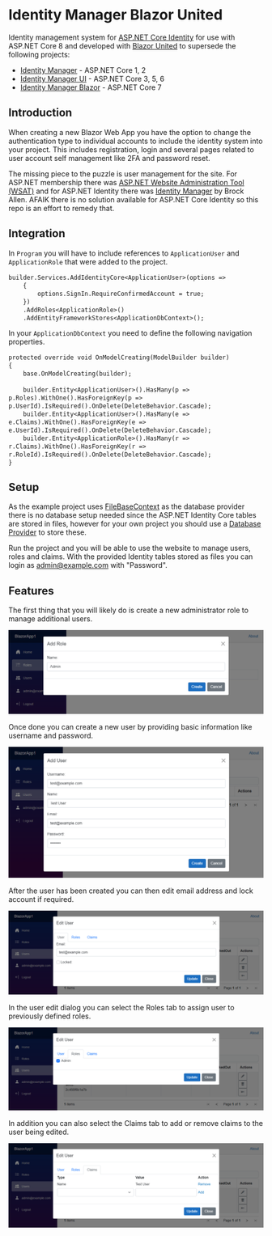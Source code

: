# Identity Manager Blazor United
Identity management system for [ASP.NET Core Identity](https://github.com/aspnet/AspNetCore/tree/master/src/Identity) for use with ASP.NET Core 8 and developed with [Blazor United](https://learn.microsoft.com/en-us/aspnet/core/blazor/?view=aspnetcore-8.0#build-a-full-stack-web-app-with-blazor) to supersede the following projects:

* [Identity Manager](https://github.com/mguinness/IdentityManager) - ASP.NET Core 1, 2
* [Identity Manager UI](https://github.com/mguinness/IdentityManagerUI) - ASP.NET Core 3, 5, 6
* [Identity Manager Blazor](https://github.com/mguinness/IdentityManagerBlazor) - ASP.NET Core 7

## Introduction
When creating a new Blazor Web App you have the option to change the authentication type to individual accounts to include the identity system into your project. This includes registration, login and several pages related to user account self management like 2FA and password reset.

The missing piece to the puzzle is user management for the site. For ASP.NET membership there was [ASP.NET Website Administration Tool (WSAT)](https://docs.microsoft.com/en-us/aspnet/web-forms/overview/older-versions-getting-started/deploying-web-site-projects/users-and-roles-on-the-production-website-cs) and for ASP.NET Identity there was [Identity Manager](http://brockallen.com/2014/04/09/introducing-thinktecture-identitymanager/) by Brock Allen.  AFAIK there is no solution available for ASP.NET Core Identity so this repo is an effort to remedy that.

## Integration

In `Program` you will have to include references to `ApplicationUser` and `ApplicationRole` that were added to the project.

```CSharp
builder.Services.AddIdentityCore<ApplicationUser>(options =>
    {
        options.SignIn.RequireConfirmedAccount = true;
    })
    .AddRoles<ApplicationRole>()
    .AddEntityFrameworkStores<ApplicationDbContext>();
```

In your `ApplicationDbContext` you need to define the following navigation properties.

```CSharp
protected override void OnModelCreating(ModelBuilder builder)
{
    base.OnModelCreating(builder);

    builder.Entity<ApplicationUser>().HasMany(p => p.Roles).WithOne().HasForeignKey(p => p.UserId).IsRequired().OnDelete(DeleteBehavior.Cascade);
    builder.Entity<ApplicationUser>().HasMany(e => e.Claims).WithOne().HasForeignKey(e => e.UserId).IsRequired().OnDelete(DeleteBehavior.Cascade);
    builder.Entity<ApplicationRole>().HasMany(r => r.Claims).WithOne().HasForeignKey(r => r.RoleId).IsRequired().OnDelete(DeleteBehavior.Cascade);
}
```

## Setup
As the example project uses [FileBaseContext](https://github.com/dualbios/FileBaseContext) as the database provider there is no database setup needed since the ASP.NET Identity Core tables are stored in files, however for your own project you should use a [Database Provider](https://docs.microsoft.com/en-us/ef/core/providers/) to store these.

Run the project and you will be able to use the website to manage users, roles and claims.  With the provided Identity tables stored as files you can login as admin@example.com with "Password".

## Features
The first thing that you will likely do is create a new administrator role to manage additional users.

![Screenshot](Images/AddRole.png)

Once done you can create a new user by providing basic information like username and password.

![Screenshot](Images/AddUser.png)

After the user has been created you can then edit email address and lock account if required. 

![Screenshot](Images/EditUser.png)

In the user edit dialog you can select the Roles tab to assign user to previously defined roles.

![Screenshot](Images/EditRoles.png)

In addition you can also select the Claims tab to add or remove claims to the user being edited.

![Screenshot](Images/EditClaims.png)